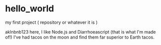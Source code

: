 # hello_world
my first project ( repository or whatever it is )

aklnbnb123 here, I like Node.js and Diarrhoeascript (that is what I'm made of!)
I've had tacos on the moon and find them far superior to Earth tacos.
